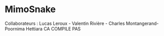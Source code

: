 # MimoSnake

Collaborateurs :
Lucas Leroux - Valentin Rivière - Charles Montangerand- Poornima Hettiara
CA COMPILE PAS